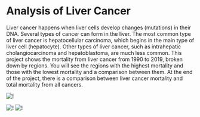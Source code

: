 # Analysis of Liver Cancer
Liver cancer happens when liver cells develop changes (mutations) in their DNA. Several types of cancer can form in the liver. The most common type of liver cancer is hepatocellular carcinoma, which begins in the main type of liver cell (hepatocyte). Other types of liver cancer, such as intrahepatic cholangiocarcinoma and hepatoblastoma, are much less common. This project shows the mortality from liver cancer from 1990 to 2019, broken down by regions. You will see the regions with the highest mortality and those with the lowest mortality and a comparison between them. At the end of the project, there is a comparison between liver cancer mortality and total mortality from all cancers.

![!](https://user-images.githubusercontent.com/75258625/154843190-1afc1a5c-6739-4ac6-8e5c-52313696e01a.png)

![!](https://user-images.githubusercontent.com/75258625/154843153-688333f3-6c0e-4e8d-982e-94d96308c687.png)
![!](https://user-images.githubusercontent.com/75258625/154843180-c58ea47d-c021-4a1c-9079-a1db22c15b68.png)
